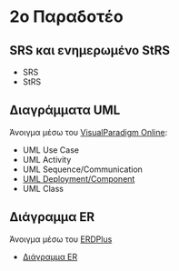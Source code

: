 # 2ο Παραδοτέο

## SRS και ενημερωμένο StRS
* SRS
* StRS

## Διαγράμματα UML
Άνοιγμα μέσω του [VisualParadigm Online](https://online.visual-paradigm.com/):
* UML Use Case
* UML Activity
* UML Sequence/Communication
* [UML Deployment/Component](umls/Deployment.xml)
* UML Class

## Διάγραμμα ER
Άνοιγμα μέσω του [ERDPlus](https://erdplus.com/#/)
* [Διάγραμμα ER](erd/ER-Diagram.erdplus)
